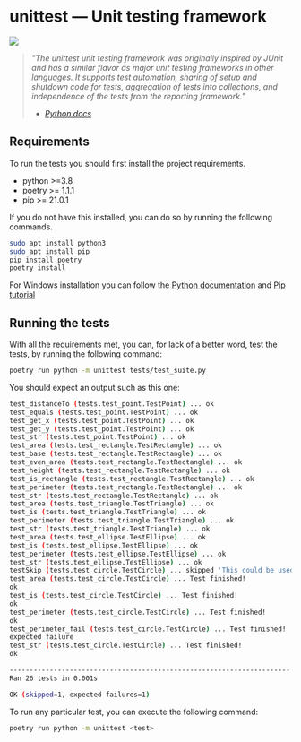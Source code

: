 # unittest — Unit testing framework

![](https://github.com/lvittor/tdd-with-python/actions/workflows/main.yml/badge.svg?branch=unittest)

> *"The unittest unit testing framework was originally inspired by JUnit and has a similar flavor as major unit testing frameworks in other languages. It supports test automation, sharing of setup and shutdown code for tests, aggregation of tests into collections, and independence of the tests from the reporting framework."*
> - <cite>[Python docs](docs.python.org/3/library/unittest.html)</cite>

## Requirements
To run the tests you should first install the project requirements.
- python >=3.8
- poetry >= 1.1.1
- pip >= 21.0.1

If you do not have this installed, you can do so by running the following commands. 

```bash
sudo apt install python3 
sudo apt install pip
pip install poetry
poetry install
```

For Windows installation you can follow the [Python documentation](https://www.python.org/downloads/) and [Pip tutorial](https://www.liquidweb.com/kb/install-pip-windows/)

## Running the tests
With all the requirements met, you can, for lack of a better word, test the tests, by running the following command:

```bash
poetry run python -m unittest tests/test_suite.py
```

You should expect an output such as this one:

```bash
test_distanceTo (tests.test_point.TestPoint) ... ok
test_equals (tests.test_point.TestPoint) ... ok
test_get_x (tests.test_point.TestPoint) ... ok
test_get_y (tests.test_point.TestPoint) ... ok
test_str (tests.test_point.TestPoint) ... ok
test_area (tests.test_rectangle.TestRectangle) ... ok
test_base (tests.test_rectangle.TestRectangle) ... ok
test_even_area (tests.test_rectangle.TestRectangle) ... ok
test_height (tests.test_rectangle.TestRectangle) ... ok
test_is_rectangle (tests.test_rectangle.TestRectangle) ... ok
test_perimeter (tests.test_rectangle.TestRectangle) ... ok
test_str (tests.test_rectangle.TestRectangle) ... ok
test_area (tests.test_triangle.TestTriangle) ... ok
test_is (tests.test_triangle.TestTriangle) ... ok
test_perimeter (tests.test_triangle.TestTriangle) ... ok
test_str (tests.test_triangle.TestTriangle) ... ok
test_area (tests.test_ellipse.TestEllipse) ... ok
test_is (tests.test_ellipse.TestEllipse) ... ok
test_perimeter (tests.test_ellipse.TestEllipse) ... ok
test_str (tests.test_ellipse.TestEllipse) ... ok
testSkip (tests.test_circle.TestCircle) ... skipped 'This could be used to avoid a test'
test_area (tests.test_circle.TestCircle) ... Test finished!
ok
test_is (tests.test_circle.TestCircle) ... Test finished!
ok
test_perimeter (tests.test_circle.TestCircle) ... Test finished!
ok
test_perimeter_fail (tests.test_circle.TestCircle) ... Test finished!
expected failure
test_str (tests.test_circle.TestCircle) ... Test finished!
ok

----------------------------------------------------------------------
Ran 26 tests in 0.001s

OK (skipped=1, expected failures=1)
```

To run any particular test, you can execute the following command:

```bash
poetry run python -m unittest <test>
```
